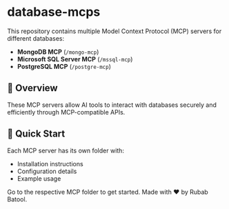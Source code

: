 # database-mcps
This repository contains multiple Model Context Protocol (MCP) servers for different databases:

- **MongoDB MCP** (`/mongo-mcp`)
- **Microsoft SQL Server MCP** (`/mssql-mcp`)
- **PostgreSQL MCP** (`/postgre-mcp`)

## 📌 Overview
These MCP servers allow AI tools to interact with databases securely and efficiently through MCP-compatible APIs.

## 🚀 Quick Start
Each MCP server has its own folder with:
- Installation instructions
- Configuration details
- Example usage

Go to the respective MCP folder to get started.
Made with ❤ by Rubab Batool.

